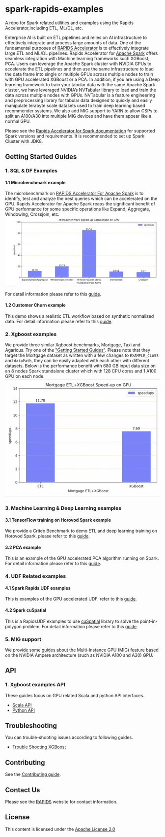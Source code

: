# spark-rapids-examples

A repo for Spark related utilities and examples using the Rapids Accelerator,including ETL, ML/DL, etc.

Enterprise AI is built on ETL pipelines and relies on AI infrastructure to effectively integrate and
process large amounts of data. One of the fundamental purposes of
[RAPIDS Accelerator](https://nvidia.github.io/spark-rapids/Getting-Started/)
is to effectively integrate large ETL and ML/DL pipelines. Rapids Accelerator for [Apache Spark](https://spark.apache.org/)
offers seamless integration with Machine learning frameworks such XGBoost, PCA. Users can leverage the Apache Spark cluster
with NVIDIA GPUs to accelerate the ETL pipelines and then use the same infrastructure to load the data frame
into single or multiple GPUs across multiple nodes to train with GPU accelerated XGBoost or a PCA.
In addition, if you are using a Deep learning framework to train your tabular data with the same Apache Spark cluster,
we have leveraged NVIDIA’s NVTabular library to load and train the data across multiple nodes with GPUs.
NVTabular is a feature engineering and preprocessing library for tabular data designed to quickly and
easily manipulate terabyte scale datasets used to train deep learning based recommender systems.
We also add MIG support to YARN to allow CSPs to split an A100/A30 into multiple MIG
devices and have them appear like a normal GPU.

Please see the [Rapids Accelerator for Spark documentation](https://nvidia.github.io/spark-rapids/Getting-Started/) for supported
Spark versions and requirements. It is recommended to set up Spark Cluster with JDK8.

## Getting Started Guides

### 1. SQL & DF Examples

#### 1.1 Microbenchmark example
The microbenchmark on [RAPIDS Accelerator For Apache Spark](https://nvidia.github.io/spark-rapids/) is to identify,
test and analyze the best queries which can be accelerated on the GPU. Rapids Accelerator for Apache Spark reaps 
the significant benefit of GPU performance for some specific operations like Expand, Aggregate, Windowing, Crossjoin, etc.
![microbenchmark-speedup](docs/img/guides/microbenchmark-speedups.png)

For detail information please refer to this
[guide](/examples/SQL+DF-Examples/micro-benchmarks).

#### 1.2 Customer Churn example
This demo shows a realistic ETL workflow based on synthetic normalized data. 
For detail information please refer to this
[guide](/examples/SQL+DF-Examples/customer-churn).

### 2. Xgboost examples

We provide three similar Xgboost benchmarks, Mortgage, Taxi and Agaricus.
Try one of the ["Getting Started Guides"](/examples/XGBoost-Examples).
Please note that they target the Mortgage dataset as written with a few changes
to `EXAMPLE_CLASS` and `dataPath`, they can be easily adapted with each other with different datasets.
Below is the performance benefit with 680 GB input data size on an 8 nodes Spark standalone cluster 
which with 128 CPU cores and 1 A100 GPU on each node.
![mortgage-speedup](docs/img/guides/mortgage-speedups.png)

### 3. Machine Learning & Deep Learning examples

#### 3.1 TensorFlow training on Horovod Spark example
We provide a Criteo Benchmark to demo ETL and deep learning training on Horovod Spark, please refer to
this [guide](/examples/ML+DL-Examples/Spark-DL/criteo_train).

#### 3.2 PCA example
This is an example of the GPU accelerated PCA algorithm running on Spark. For detail information please refer to this
[guide](/examples/ML+DL-Examples/Spark-cuML/pca).

### 4. UDF Related examples

#### 4.1 Spark Rapids UDF examples
This is examples of the GPU accelerated UDF.
refer to this
[guide](/examples/UDF-Examples/RAPIDS-accelerated-UDFs).

#### 4.2 Spark cuSpatial
This is a RapidsUDF examples to use [cuSpatial](https://github.com/rapidsai/cuspatial) library to
solve the point-in-polygon problem. For detail information please refer to this [guide](/examples/UDF-Examples/Spark-cuSpatial).

### 5. MIG support
We provide some [guides](/examples/MIG-Support) about the Multi-Instance GPU (MIG) feature based on
the NVIDIA Ampere architecture (such as NVIDIA A100 and A30) GPU.

## API
### 1. Xgboost examples API

These guides focus on GPU related Scala and python API interfaces.
- [Scala API](/docs/api-docs/xgboost-examples-api-docs/scala.md)
- [Python API](/docs/api-docs/xgboost-examples-api-docs/python.md)

## Troubleshooting
You can trouble-shooting issues according to following guides.
- [Trouble Shooting XGBoost](/docs/trouble-shooting/xgboost-examples-trouble-shooting.md)

## Contributing
See the [Contributing guide](CONTRIBUTING.md).

## Contact Us

Please see the [RAPIDS](https://rapids.ai/community.html) website for contact information.

## License

This content is licensed under the [Apache License 2.0](/LICENSE)

